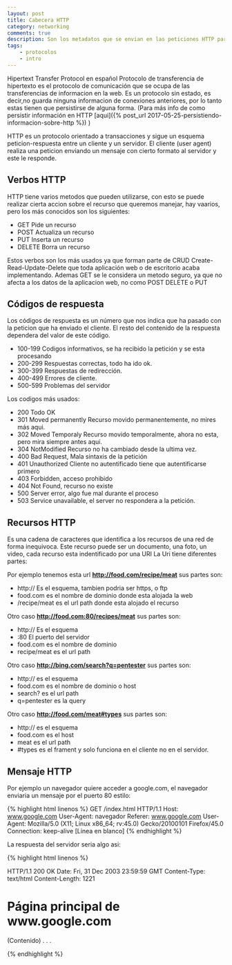 ```yaml
---
layout: post
title: Cabecera HTTP
category: networking
comments: true
description: Son los metadatos que se envian en las peticiones HTTP para proporcionar información esencial sobre la transacción en curso.
tags:
    - protocolos
    - intro
---
```


Hipertext Transfer Protocol en español Protocolo de transferencia de hipertexto es el protocolo de comunicación que se ocupa de las transferencias de informacion en la web. Es un protocolo sin estado, es decir,no guarda ninguna informacion de conexiones anteriores, por lo tanto estas tienen que persistirse de alguna forma. (Para más info de como persistir información en HTTP [aqui]({% post_url 2017-05-25-persistiendo-informacion-sobre-http %}) )

HTTP es un protocolo orientado a transacciones y sigue un esquema peticion-respuesta entre un cliente y un servidor. El cliente (user agent) realiza una peticion enviando un mensaje con cierto formato al servidor y este le responde.



## Verbos HTTP

HTTP tiene varios metodos que pueden utilizarse, con esto se puede realizar cierta accion sobre el recurso que queremos manejar, hay vaarios, pero los más conocidos son los siguientes:

* GET  Pide un recurso
* POST  Actualiza un recurso
* PUT  Inserta un recurso
* DELETE  Borra un recurso

Estos verbos son los más usados ya que forman parte de CRUD Create-Read-Update-Delete que toda aplicación web o de escritorio acaba implementando. Ademas GET se le considera un metodo seguro, ya que no afecta a los datos de la aplicacion web, no como POST DELETE o PUT



## Códigos de respuesta

Los códigos de respuesta es un número que nos indica que ha pasado con la peticion que ha enviado el cliente. El resto del contenido de la respuesta dependera del valor de este código.

* 100-199 Codigos informativos, se ha recibido la petición y se esta procesando
* 200-299 Respuestas correctas, todo ha ido ok.
* 300-399 Respuestas de redirección.
* 400-499 Errores de cliente.
* 500-599 Problemas del servidor

Los codigos más usados:

* 200 Todo OK
* 301 Moved permanently Recurso movido permanentemente, no mires más aqui.
* 302 Moved Temporaly Recurso movido temporalmente, ahora no esta, pero mira siempre antes aqui.
* 304 NotModified Recurso no ha cambiado desde la ultima vez.
* 400 Bad Request, Mala sintaxis de la petición
* 401 Unauthorized Cliente no autentificado tiene que autentificarse primero
* 403 Forbidden, acceso prohibido
* 404 Not Found, recurso no existe
* 500 Server error, algo fue mal durante el proceso
* 503 Service unavailable, el server no respondera a la petición.

## Recursos HTTP

Es una cadena de caracteres que identifica a los recursos de una red de forma inequivoca. Este recurso puede ser un documento, una foto, un video, cada recurso esta indentificado por una URI
La Uri tiene diferentes partes:

Por ejemplo tenemos esta url __http://food.com/recipe/meat__ sus partes son:
* http:// Es el esquema, tambien podria ser https, o ftp
* food.com es el nombre de dominio donde esta alojada la web
* /recipe/meat es el url path donde esta alojado el recurso

Otro caso __http://food.com:80/recipes/meat__ sus partes son:
* http:// Es el esquema
* :80 El puerto del servidor
* food.com es el nombre de dominio
* recipe/meat es el url path

Otro caso __http://bing.com/search?q=pentester__ sus partes son:
* http:// es el esquema
* food.com es el nombre de dominio o host
* search? es el url path
* q=pentester es la query

Otro caso __http://food.com/meat#types__ sus partes son:
* http:// es el esquema
* food.com es el host
* meat es el url path
* #types es el frament y solo funciona en el cliente no en el servidor.


## Mensaje HTTP

Por ejemplo un navegador quiere acceder a google.com, el navegador enviaria un mensaje por el puerto 80 estilo:

{% highlight html linenos %}
 GET /index.html HTTP/1.1
 Host: www.google.com
 User-Agent: navegador
 Referer: www.google.com
 User-Agent: Mozilla/5.0 (X11; Linux x86_64; rv:45.0) Gecko/20100101 Firefox/45.0
 Connection: keep-alive
 [Línea en blanco]
{% endhighlight %}


 La respuesta del servidor seria algo asi:

{% highlight html linenos %}

HTTP/1.1 200 OK
Date: Fri, 31 Dec 2003 23:59:59 GMT
Content-Type: text/html
Content-Length: 1221

<html lang="eo">
<head>
<meta charset="utf-8">
<title>Título del sitio</title>
</head>
<body>
<h1>Página principal de www.google.com</h1>
(Contenido)
  .
  .
  .
</body>
</html>

{% endhighlight %}









